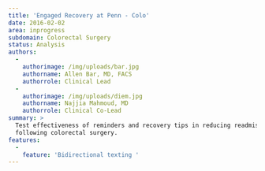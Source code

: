 ```yaml
---
title: 'Engaged Recovery at Penn - Colo'
date: 2016-02-02
area: inprogress
subdomain: Colorectal Surgery
status: Analysis
authors:
  - 
    authorimage: /img/uploads/bar.jpg
    authorname: Allen Bar, MD, FACS
    authorrole: Clinical Lead
  - 
    authorimage: /img/uploads/diem.jpg
    authorname: Najjia Mahmoud, MD
    authorrole: Clinical Co-Lead
summary: >
  Test effectiveness of reminders and recovery tips in reducing readmissions
  following colorectal surgery.
features:
  - 
    feature: 'Bidirectional texting '
---
```


